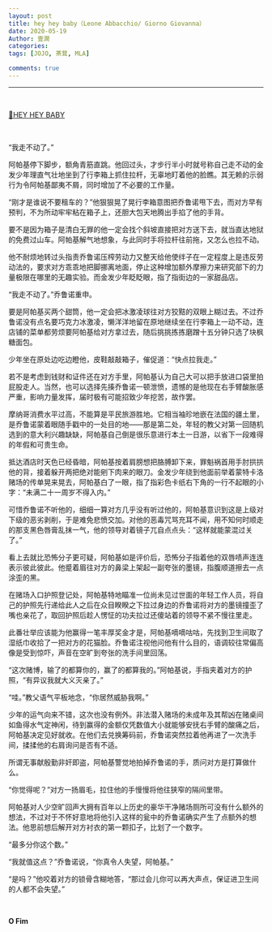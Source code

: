 ```yaml
---
layout: post
title: hey hey baby（Leone Abbacchio/ Giorno Giovanna）
date: 2020-05-19
Author: 壹澗
categories: 
tags: [JOJO, 茶茸, MLA]

comments: true
--- 
```


***

<br/>

[🎵HEY HEY BABY](https://www.youtube.com/watch?v=LI6jrBb-Nes "HEY HEY BABY")

<br/>

“我走不动了。”

阿帕基停下脚步，额角青筋直跳。他回过头，才步行半小时就号称自己走不动的金发少年理直气壮地坐到了行李箱上抓住拉杆，无辜地盯着他的脸瞧。其无赖的示弱行为令阿帕基鄙夷不屑，同时增加了不必要的工作量。

“刚才是谁说不要租车的？”他狠狠晃了晃行李箱意图把乔鲁诺甩下去，而对方早有预判，不为所动牢牢粘在箱子上，还胆大包天地腾出手掐了他的手背。

要不是因为箱子是清白无罪的他一定会找个斜坡直接把对方送下去，就当直达地狱的免费过山车。阿帕基解气地想象，与此同时手将拉杆往前拖，又怎么也拉不动。

他不耐烦地转过头指责乔鲁诺压榨劳动力又整天给他使绊子在一定程度上是违反劳动法的，要求对方乖乖地把脚挪离地面，停止这种增加额外摩擦力来研究部下的力量极限在哪里的无趣实验。而金发少年眨眨眼，指了指街边的一家甜品店。

“我走不动了。”乔鲁诺重申。

要是阿帕基买两个甜筒，他一定会把冰激凌球往对方狡黠的双眼上糊过去。不过乔鲁诺没有点名要巧克力冰激凌，懒洋洋地留在原地继续坐在行李箱上一动不动，连店铺的菜单都劳烦要阿帕基给对方拿过去，随后挑挑拣拣磨蹭十五分钟只选了块枫糖面包。

少年坐在原处边吃边瞪他，皮鞋敲敲箱子，催促道：“快点拉我走。”

若不是考虑到钱财和证件还在对方手里，阿帕基认为自己大可以把手放进口袋里拍屁股走人。当然，也可以选择先揍乔鲁诺一顿泄愤，遗憾的是他现在右手臂酸胀感严重，影响力量发挥，届时极有可能招致少年挖苦，故作罢。

摩纳哥消费水平过高，不能算是平民旅游胜地。它相当袖珍地嵌在法国的疆土里，是乔鲁诺蒙着眼随手戳中的一处目的地——那是第二处，年轻的教父对第一回随机选到的意大利兴趣缺缺，阿帕基自己倒是很乐意进行本土一日游，以省下一段难得的年假和可贵生命。

抵达酒店时天色已经昏暗，阿帕基按着肩膀想把胳膊卸下来，罪魁祸首用手肘拱拱他的背，接着躲开两把绝对能剜下肉来的眼刀。金发少年绕到他面前举着蒙特卡洛赌场的传单晃来晃去，阿帕基白了一眼，指了指彩色卡纸右下角的一行不起眼的小字：“未满二十一周岁不得入内。”

可惜乔鲁诺不听他的，细细一算对方几乎没有听过他的，阿帕基意识到这是上级对下级的恶劣剥削，于是难免悲愤交加。对他的恶毒咒骂充耳不闻，用不知何时顺走的那支黑色唇膏乱抹一气，他的领导对着镜子兀自点点头：“这样就能蒙混过关了。”

看上去就比恐怖分子更可疑，阿帕基如是评价后，恐怖分子指着他的双唇啧声连连表示彼此彼此。他蹙着眉往对方的鼻梁上架起一副夸张的墨镜，指腹顺道擦去一点涂歪的黑。

在赌场入口护照登记处，阿帕基特地瞄准一位尚未见过世面的年轻工作人员，将自己的护照先行递给此人之后在众目睽睽之下拉过身边的乔鲁诺将对方的墨镜撞歪了嘴也亲花了，取回护照后趁人愣怔的功夫拉过还傻站着的领导不紧不慢往里走。

此番壮举应该能为他赢得一笔丰厚奖金才是，阿帕基嘀嘀咕咕，先找到卫生间取了湿纸巾收拾了一把对方的花猫脸。乔鲁诺注视他问他有什么目的，语调较往常偏高像是受到惊吓，声音在空旷到夸张的洗手间里回荡。

“这次赌博，输了的都算你的，赢了的都算我的。”阿帕基说，手指夹着对方的护照，“有异议我就大义灭亲了。”

“哇。”教父语气平板地念，“你居然威胁我啊。”

少年的运气向来不错，这次也没有例外。非法潜入赌场的未成年及其帮凶在赌桌间如鱼得水气定神闲，待到赢得的金额仅凭数值大小就能够安抚右手臂的酸痛之后，阿帕基决定见好就收。在他们去兑换筹码前，乔鲁诺突然拉着他再进了一次洗手间，揉揉他的右肩询问是否有不适。

所谓无事献殷勤非奸即盗，阿帕基警觉地拍掉乔鲁诺的手，质问对方是打算做什么。

“你觉得呢？”对方一扬眉毛，拉住他的手慢慢将他往狭窄的隔间里带。

阿帕基对人少空旷回声大拥有百年以上历史的豪华干净赌场厕所可没有什么额外的想法，不过对于不怀好意地将他引入这样的瓮中的乔鲁诺确实产生了点额外的想法。他思前想后解开对方衬衣的第一颗扣子，比划了一个数字。

“最多分你这个数。”

“我就值这点？”乔鲁诺说，“你真令人失望，阿帕基。”

“是吗？”他咬着对方的锁骨含糊地答，“那过会儿你可以再大声点，保证进卫生间的人都不会失望。”


<br/>

**O Fim**
